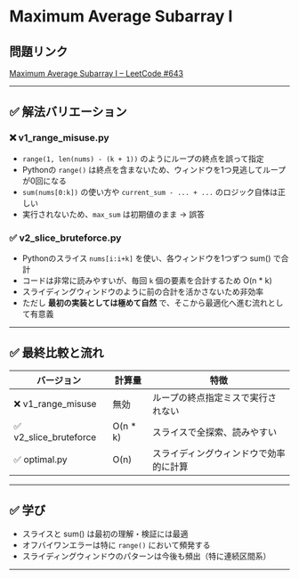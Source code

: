 # Maximum Average Subarray I

##  問題リンク
[Maximum Average Subarray I – LeetCode #643](https://leetcode.com/problems/maximum-average-subarray-i/)

---

## ✅ 解法バリエーション

### ❌ v1_range_misuse.py
- `range(1, len(nums) - (k + 1))` のようにループの終点を誤って指定
- Pythonの `range()` は終点を含まないため、ウィンドウを1つ見逃してループが0回になる
- `sum(nums[0:k])` の使い方や `current_sum - ... + ...` のロジック自体は正しい
- 実行されないため、`max_sum` は初期値のまま → 誤答

### ✅ v2_slice_bruteforce.py
- Pythonのスライス `nums[i:i+k]` を使い、各ウィンドウを1つずつ sum() で合計
- コードは非常に読みやすいが、毎回 `k` 個の要素を合計するため O(n * k)
- スライディングウィンドウのように前の合計を活かさないため非効率
- ただし **最初の実装としては極めて自然** で、そこから最適化へ進む流れとして有意義

---

## ✅ 最終比較と流れ

| バージョン              | 計算量   | 特徴                                 |
|------------------------|----------|--------------------------------------|
| ❌ v1_range_misuse      | 無効     | ループの終点指定ミスで実行されない     |
| ✅ v2_slice_bruteforce | O(n * k) | スライスで全探索、読みやすい           |
| ✅ optimal.py          | O(n)     | スライディングウィンドウで効率的に計算 |

---

## ✅ 学び

- スライスと sum() は最初の理解・検証には最適
- オフバイワンエラーは特に `range()` において頻発する
- スライディングウィンドウのパターンは今後も頻出（特に連続区間系）

---
